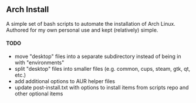 ## Arch Install ##
A simple set of bash scripts to automate the installation of Arch Linux.
Authored for my own personal use and kept (relatively) simple.

#### TODO ####
* move "desktop" files into a separate subdirectory instead of being in with "environments"
* split "desktop" files into smaller files (e.g. common, cups, steam, gtk, qt, etc.)
* add additional options to AUR helper files
* update post-install.txt with options to install items from scripts repo and other optional items
